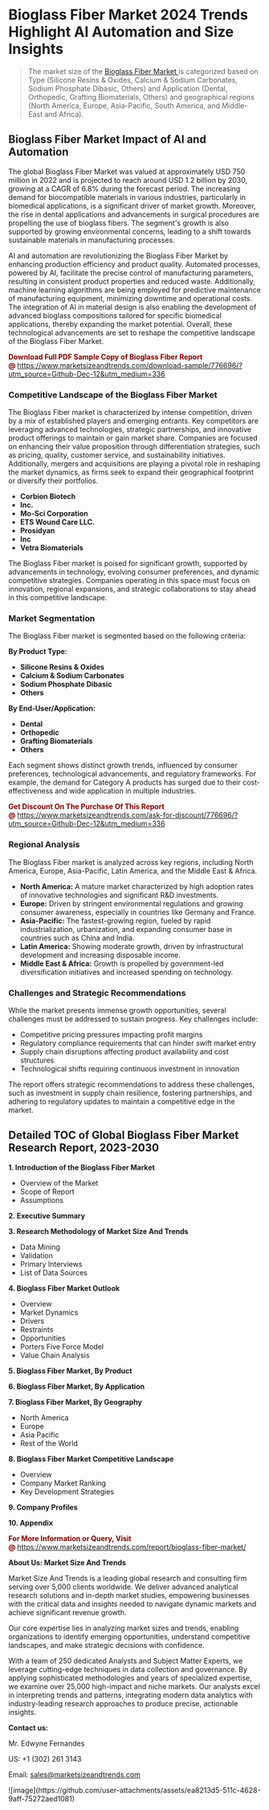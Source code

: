 <H1>Bioglass Fiber Market 2024 Trends Highlight AI Automation and Size Insights</H1><blockquote><p>The market size of the <a href="https://www.marketsizeandtrends.com/download-sample/776696/?utm_source=Github-Dec-12&amp;utm_medium=336" target="_blank">Bioglass Fiber Market </a>is categorized based on Type (Silicone Resins & Oxides, Calcium & Sodium Carbonates, Sodium Phosphate Dibasic, Others) and Application (Dental, Orthopedic, Grafting Biomaterials, Others) and geographical regions (North America, Europe, Asia-Pacific, South America, and Middle-East and Africa).</p></blockquote><p><h2>Bioglass Fiber Market Impact of AI and Automation</h2><p>The global Bioglass Fiber Market was valued at approximately USD 750 million in 2022 and is projected to reach around USD 1.2 billion by 2030, growing at a CAGR of 6.8% during the forecast period. The increasing demand for biocompatible materials in various industries, particularly in biomedical applications, is a significant driver of market growth. Moreover, the rise in dental applications and advancements in surgical procedures are propelling the use of bioglass fibers. The segment's growth is also supported by growing environmental concerns, leading to a shift towards sustainable materials in manufacturing processes.</p><p>AI and automation are revolutionizing the Bioglass Fiber Market by enhancing production efficiency and product quality. Automated processes, powered by AI, facilitate the precise control of manufacturing parameters, resulting in consistent product properties and reduced waste. Additionally, machine learning algorithms are being employed for predictive maintenance of manufacturing equipment, minimizing downtime and operational costs. The integration of AI in material design is also enabling the development of advanced bioglass compositions tailored for specific biomedical applications, thereby expanding the market potential. Overall, these technological advancements are set to reshape the competitive landscape of the Bioglass Fiber Market.</p></p><p><strong><span style="color: #800000;">Download Full PDF Sample Copy of Bioglass Fiber Report @</span>&nbsp;</strong><a href="https://www.marketsizeandtrends.com/download-sample/776696/?utm_source=Github-Dec-12&amp;utm_medium=336">https://www.marketsizeandtrends.com/download-sample/776696/?utm_source=Github-Dec-12&amp;utm_medium=336</a></p><h3>Competitive Landscape of the Bioglass Fiber Market</h3><p>The Bioglass Fiber market is characterized by intense competition, driven by a mix of established players and emerging entrants. Key competitors are leveraging advanced technologies, strategic partnerships, and innovative product offerings to maintain or gain market share. Companies are focused on enhancing their value proposition through differentiation strategies, such as pricing, quality, customer service, and sustainability initiatives. Additionally, mergers and acquisitions are playing a pivotal role in reshaping the market dynamics, as firms seek to expand their geographical footprint or diversify their portfolios.</p><p><strong><p><ul><li>Corbion Biotech </li><li> Inc. </li><li> Mo-Sci Corporation </li><li> ETS Wound Care LLC. </li><li> Prosidyan </li><li> Inc </li><li> Vetra Biomaterials</p></li></ul></p></strong></p><p>The Bioglass Fiber market is poised for significant growth, supported by advancements in technology, evolving consumer preferences, and dynamic competitive strategies. Companies operating in this space must focus on innovation, regional expansions, and strategic collaborations to stay ahead in this competitive landscape.</p><h3>Market Segmentation</h3><p>The Bioglass Fiber market is segmented based on the following criteria:</p><p><strong>By Product Type:</strong></p><p><strong><p><ul><li>Silicone Resins & Oxides </li><li> Calcium & Sodium Carbonates </li><li> Sodium Phosphate Dibasic </li><li> Others</p></li></ul></p></strong></p><p><strong>By End-User/Application:</strong></p><p><strong><p><ul><li>Dental </li><li> Orthopedic </li><li> Grafting Biomaterials </li><li> Others</p></li></ul></p></strong></p><p>Each segment shows distinct growth trends, influenced by consumer preferences, technological advancements, and regulatory frameworks. For example, the demand for Category A products has surged due to their cost-effectiveness and wide application in multiple industries.</p><p><strong><span style="color: #800000;">Get Discount On The Purchase Of This Report @&nbsp;</span></strong><a href="https://www.marketsizeandtrends.com/ask-for-discount/776696/?utm_source=Github-Dec-12&amp;utm_medium=336">https://www.marketsizeandtrends.com/ask-for-discount/776696/?utm_source=Github-Dec-12&amp;utm_medium=336</a></p><h3>Regional Analysis</h3><p>The Bioglass Fiber market is analyzed across key regions, including North America, Europe, Asia-Pacific, Latin America, and the Middle East &amp; Africa.</p><ul><li><strong>North America:</strong> A mature market characterized by high adoption rates of innovative technologies and significant R&amp;D investments.</li><li><strong>Europe:</strong> Driven by stringent environmental regulations and growing consumer awareness, especially in countries like Germany and France.</li><li><strong>Asia-Pacific:</strong> The fastest-growing region, fueled by rapid industrialization, urbanization, and expanding consumer base in countries such as China and India.</li><li><strong>Latin America:</strong> Showing moderate growth, driven by infrastructural development and increasing disposable income.</li><li><strong>Middle East &amp; Africa:</strong> Growth is propelled by government-led diversification initiatives and increased spending on technology.</li></ul><h3>Challenges and Strategic Recommendations</h3><p>While the market presents immense growth opportunities, several challenges must be addressed to sustain progress. Key challenges include:</p><ul><li>Competitive pricing pressures impacting profit margins</li><li>Regulatory compliance requirements that can hinder swift market entry</li><li>Supply chain disruptions affecting product availability and cost structures</li><li>Technological shifts requiring continuous investment in innovation</li></ul><p>The report offers strategic recommendations to address these challenges, such as investment in supply chain resilience, fostering partnerships, and adhering to regulatory updates to maintain a competitive edge in the market.</p><h2>Detailed TOC of Global Bioglass Fiber Market Research Report, 2023-2030</h2><p><strong>1. Introduction of the Bioglass Fiber Market</strong></p><ul><li>Overview of the Market</li><li>Scope of Report</li><li>Assumptions&nbsp;</li></ul><p><strong>2. Executive Summary</strong></p><p><strong>3. Research Methodology of <strong>Market Size And Trends</strong></strong></p><ul><li>Data Mining</li><li>Validation</li><li>Primary Interviews</li><li>List of Data Sources&nbsp;</li></ul><p><strong>4. Bioglass Fiber Market Outlook</strong></p><ul><li>Overview</li><li>Market Dynamics</li><li>Drivers</li><li>Restraints</li><li>Opportunities</li><li>Porters Five Force Model</li><li>Value Chain Analysis&nbsp;</li></ul><p><strong>5. Bioglass Fiber Market, By Product</strong></p><p><strong>6. Bioglass Fiber Market, By Application</strong></p><p><strong>7. Bioglass Fiber Market, By Geography</strong></p><ul><li>North America</li><li>Europe</li><li>Asia Pacific</li><li>Rest of the World&nbsp;</li></ul><p><strong>8. Bioglass Fiber Market Competitive Landscape</strong></p><ul><li>Overview</li><li>Company Market Ranking</li><li>Key Development Strategies&nbsp;</li></ul><p><strong>9. Company Profiles</strong></p><p><strong>10. Appendix</strong></p><p><strong><span style="color: #800000;">For More Information or Query, Visit @&nbsp;</span></strong><a href="https://www.marketsizeandtrends.com/report/bioglass-fiber-market/">https://www.marketsizeandtrends.com/report/bioglass-fiber-market/</a></p><p></p><p><strong>About Us:&nbsp;Market Size And Trends</strong></p><p>Market Size And Trends&nbsp;is a leading global research and consulting firm serving over 5,000 clients worldwide. We deliver advanced analytical research solutions and in-depth market studies, empowering businesses with the critical data and insights needed to navigate dynamic markets and achieve significant revenue growth.</p><p>Our core expertise lies in analyzing market sizes and trends, enabling organizations to identify emerging opportunities, understand competitive landscapes, and make strategic decisions with confidence.</p><p>With a team of 250 dedicated Analysts and Subject Matter Experts, we leverage cutting-edge techniques in data collection and governance. By applying sophisticated methodologies and years of specialized expertise, we examine over 25,000 high-impact and niche markets. Our analysts excel in interpreting trends and patterns, integrating modern data analytics with industry-leading research approaches to produce precise, actionable insights.</p><p><strong>Contact us:</strong></p><p>Mr. Edwyne Fernandes</p><p>US: +1 (302) 261 3143</p><p>Email: <a href="mailto:sales@marketsizeandtrends.com">sales@marketsizeandtrends.com</a>&nbsp;</p>
![image](https://github.com/user-attachments/assets/ea8213d5-511c-4628-9aff-75272aed1081)
